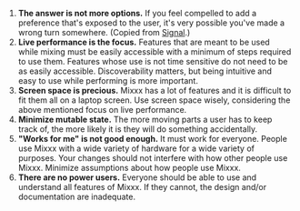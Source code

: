 1.  **The answer is not more options.** If you feel compelled to add a
    preference that's exposed to the user, it's very possible you've
    made a wrong turn somewhere. (Copied from
    [Signal](https://github.com/WhisperSystems/Signal-Android/blob/master/CONTRIBUTING.md#development-ideology).)
2.  **Live performance is the focus.** Features that are meant to be
    used while mixing must be easily accessible with a minimum of steps
    required to use them. Features whose use is not time sensitive do
    not need to be as easily accessible. Discoverability matters, but
    being intuitive and easy to use while performing is more important.
3.  **Screen space is precious.** Mixxx has a lot of features and it is
    difficult to fit them all on a laptop screen. Use screen space
    wisely, considering the above mentioned focus on live performance.
4.  **Minimize mutable state.** The more moving parts a user has to keep
    track of, the more likely it is they will do something accidentally.
5.  **"Works for me" is not good enough.** It must work for everyone.
    People use Mixxx with a wide variety of hardware for a wide variety
    of purposes. Your changes should not interfere with how other people
    use Mixxx. Minimize assumptions about how people use Mixxx.
6.  **There are no power users.** Everyone should be able to use and
    understand all features of Mixxx. If they cannot, the design and/or
    documentation are inadequate.
